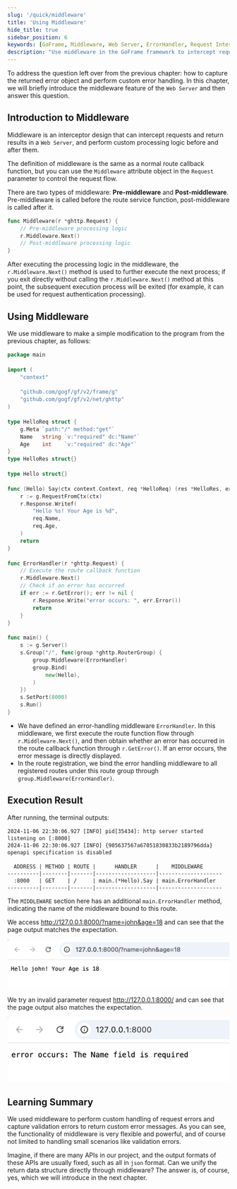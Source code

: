 ```yaml
---
slug: '/quick/middleware'
title: 'Using Middleware'
hide_title: true
sidebar_position: 6
keywords: [GoFrame, Middleware, Web Server, ErrorHandler, Request Interception, Pre-middleware, Post-middleware, Custom Error Handling, GoFrame Framework, Request Flow Control]
description: "Use middleware in the GoFrame framework to intercept requests and return results, and implement custom processing logic through pre and post middleware. The example code demonstrates how to define an error handling middleware and bind it to a route. Middleware makes request error handling and output format unification flexible and powerful."
---
```


To address the question left over from the previous chapter: how to capture the returned error object and perform custom error handling. In this chapter, we will briefly introduce the middleware feature of the `Web Server` and then answer this question.

## Introduction to Middleware

Middleware is an interceptor design that can intercept requests and return results in a `Web Server`, and perform custom processing logic before and after them.

The definition of middleware is the same as a normal route callback function, but you can use the `Middleware` attribute object in the `Request` parameter to control the request flow.

There are two types of middleware: **Pre-middleware** and **Post-middleware**. Pre-middleware is called before the route service function, post-middleware is called after it.

```go
func Middleware(r *ghttp.Request) {
    // Pre-middleware processing logic
    r.Middleware.Next()
    // Post-middleware processing logic
}
```

After executing the processing logic in the middleware, the `r.Middleware.Next()` method is used to further execute the next process; if you exit directly without calling the `r.Middleware.Next()` method at this point, the subsequent execution process will be exited (for example, it can be used for request authentication processing).

## Using Middleware

We use middleware to make a simple modification to the program from the previous chapter, as follows:

```go title="main.go"
package main

import (
    "context"

    "github.com/gogf/gf/v2/frame/g"
    "github.com/gogf/gf/v2/net/ghttp"
)

type HelloReq struct {
    g.Meta `path:"/" method:"get"`
    Name   string `v:"required" dc:"Name"`
    Age    int    `v:"required" dc:"Age"`
}
type HelloRes struct{}

type Hello struct{}

func (Hello) Say(ctx context.Context, req *HelloReq) (res *HelloRes, err error) {
    r := g.RequestFromCtx(ctx)
    r.Response.Writef(
        "Hello %s! Your Age is %d",
        req.Name,
        req.Age,
    )
    return
}

func ErrorHandler(r *ghttp.Request) {
    // Execute the route callback function
    r.Middleware.Next()
    // Check if an error has occurred
    if err := r.GetError(); err != nil {
        r.Response.Write("error occurs: ", err.Error())
        return
    }
}

func main() {
    s := g.Server()
    s.Group("/", func(group *ghttp.RouterGroup) {
        group.Middleware(ErrorHandler)
        group.Bind(
            new(Hello),
        )
    })
    s.SetPort(8000)
    s.Run()
}
```

- We have defined an error-handling middleware `ErrorHandler`. In this middleware, we first execute the route function flow through `r.Middleware.Next()`, and then obtain whether an error has occurred in the route callback function through `r.GetError()`. If an error occurs, the error message is directly displayed.
- In the route registration, we bind the error handling middleware to all registered routes under this route group through `group.Middleware(ErrorHandler)`.

## Execution Result

After running, the terminal outputs:

```text
2024-11-06 22:30:06.927 [INFO] pid[35434]: http server started listening on [:8000]
2024-11-06 22:30:06.927 [INFO] {905637567a67051830833b2189796dda} openapi specification is disabled

  ADDRESS | METHOD | ROUTE |      HANDLER      |    MIDDLEWARE      
----------|--------|-------|-------------------|--------------------
  :8000   | GET    | /     | main.(*Hello).Say | main.ErrorHandler  
----------|--------|-------|-------------------|--------------------
```

The `MIDDLEWARE` section here has an additional `main.ErrorHandler` method, indicating the name of the middleware bound to this route.

We access http://127.0.0.1:8000/?name=john&age=18 and can see that the page output matches the expectation.

![img.png](img.png)

We try an invalid parameter request http://127.0.0.1:8000/ and can see that the page output also matches the expectation.

![img_4.png](img_4.png)

## Learning Summary

We used middleware to perform custom handling of request errors and capture validation errors to return custom error messages. As you can see, the functionality of middleware is very flexible and powerful, and of course not limited to handling small scenarios like validation errors.

Imagine, if there are many APIs in our project, and the output formats of these APIs are usually fixed, such as all in `json` format. Can we unify the return data structure directly through middleware? The answer is, of course, yes, which we will introduce in the next chapter.